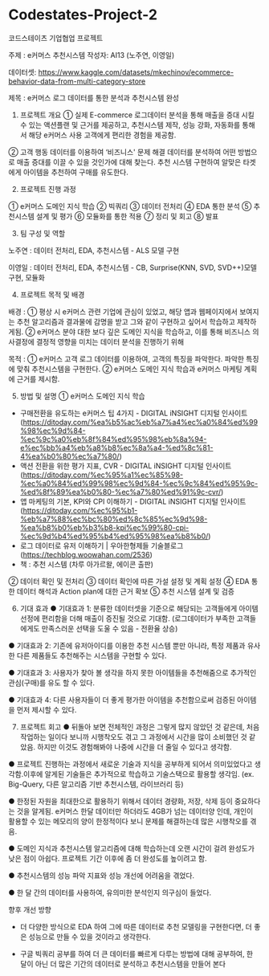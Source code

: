 # Codestates-Project-2
코드스테이츠 기업협업 프로젝트 

주제 : e커머스 추천시스템 
작성자: AI13 (노주연, 이영일)

데이터셋: https://www.kaggle.com/datasets/mkechinov/ecommerce-behavior-data-from-multi-category-store

제목 : e커머스 로그 데이터를 통한 분석과 추천시스템 완성

1. 프로젝트 개요
① 실제 E-commerce 로그데이터 분석을 통해 매출을 증대 시킬 수 있는 액션플랜 및
근거를 제공하고, 추천시스템 제작, 성능 강화, 자동화를 통해서 해당 e커머스 사용
고객에게 편리한 경험을 제공함.

② 고객 행동 데이터를 이용하여 ‘비즈니스' 문제 해결
데이터를 분석하여 어떤 방법으로 매출 증대를 이끌 수 있을 것인가에 대해 찾는다.
추천 시스템 구현하여 알맞은 타겟에게 아이템을 추천하여 구매를 유도한다.

2. 프로젝트 진행 과정

① e커머스 도메인 지식 학습
② 빅쿼리
③ 데이터 전처리
④ EDA 통한 분석
⑤ 추천시스템 설계 및 평가
⑥ 모듈화를 통한 적용
⑦ 정리 및 회고 
⑧ 발표

3. 팀 구성 및 역할

노주연 : 데이터 전처리, EDA, 추천시스템 - ALS 모델 구현

이영일 : 데이터 전처리, EDA, 추천시스템 - CB, Surprise(KNN, SVD, SVD++)모델
구현, 모듈화

4. 프로젝트 목적 및 배경


배경 :
① 평상 시 e커머스 관련 기업에 관심이 있었고, 해당 앱과 웹페이지에서 보여지는
추천 알고리즘과 결과물에 감명을 받고 그와 같이 구현하고 싶어서 학습하고
제작하게됨.
② e커머스 분야 대한 보다 깊은 도메인 지식을 학습하고, 이를 통해 비즈니스
의사결정에 결정적 영향을 미치는 데이터 분석을 진행하기 위해

목적 :
① e커머스 고객 로그 데이터를 이용하여, 고객의 특징을 파악한다. 파악한 특징에 맞춰
추천시스템을 구현한다.
② e커머스 도메인 지식 학습과 e커머스 마케팅 계획에 근거를 제시함.

5. 방법 및 설명
① e커머스 도메인 지식 학습
- 구매전환을 유도하는 e커머스 팁 4가지 - DIGITAL iNSIGHT 디지털 인사이트 (https://ditoday.com/%ea%b5%ac%eb%a7%a4%ec%a0%84%ed%99%98%ec%9d%84-%ec%9c%a0%eb%8f%84%ed%95%98%eb%8a%94-e%ec%bb%a4%eb%a8%b8%ec%8a%a4-%ed%8c%81-4%ea%b0%80%ec%a7%80/)
- 액션 전환을 위한 평가 지표, CVR - DIGITAL iNSIGHT 디지털 인사이트 (https://ditoday.com/%ec%95%a1%ec%85%98-%ec%a0%84%ed%99%98%ec%9d%84-%ec%9c%84%ed%95%9c-%ed%8f%89%ea%b0%80-%ec%a7%80%ed%91%9c-cvr/)
- 앱 마케팅의 기본, KPI와 CPI 이해하기 - DIGITAL iNSIGHT 디지털 인사이트(https://ditoday.com/%ec%95%b1-%eb%a7%88%ec%bc%80%ed%8c%85%ec%9d%98-%ea%b8%b0%eb%b3%b8-kpi%ec%99%80-cpi-%ec%9d%b4%ed%95%b4%ed%95%98%ea%b8%b0/)
- 로그 데이터로 유저 이해하기 | 우아한형제들 기술블로그 (https://techblog.woowahan.com/2536)
- 책 : 추천 시스템 (차루 아가르왈, 에이콘 출판)

② 데이터 확인 및 전처리
③ 데이터 확인에 따른 가설 설정 및 계획 설정
④ EDA 통한 데이터 해석과 Action plan에 대한 근거 확보
⑤ 추천 시스템 설계 및 검증

6. 기대 효과
● 기대효과 1: 분류한 데이터셋을 기준으로 해당되는 고객들에게 아이템 선정에
편리함을 더해 매출이 증진될 것으로 기대함. (로그데이터가 부족한 고객들에게도
만족스러운 선택을 도울 수 있음 - 전환율 상승)

● 기대효과 2: 기존에 유저아이디를 이용한 추천 시스템 뿐만 아니라, 특정 제품과
유사한 다른 제품들도 추천해주는 시스템을 구현할 수 있다.

● 기대효과 3: 사용자가 찾아 볼 생각을 하지 못한 아이템들을 추천해줌으로 추가적인
관심(구매)를 유도 할 수 있다.

● 기대효과 4: 다른 사용자들이 더 좋게 평가한 아이템을 추천함으로써 검증된
아이템을 먼저 제시할 수 있다.

7. 프로젝트 회고
● 뒤돌아 보면 전체적인 과정은 그렇게 많지 않았던 것 같은데, 처음 작업하는 일이다
보니까 시행착오도 겪고 그 과정에서 시간을 많이 소비했던 것 같았음. 하지만
이것도 경험해봐야 나중에 시간을 더 줄일 수 있다고 생각함.

● 프로젝트 진행하는 과정에서 새로운 기술과 지식을 공부하게 되어서 의미있었다고
생각함.이후에 알게된 기술들은 추가적으로 학습하고 기술스택으로 활용할 생각임.
(ex. Big-Query, 다른 알고리즘 기반 추천시스템, 라이브러리 등)

● 한정된 자원을 최대한으로 활용하기 위해서 데이터 경량화, 저장, 삭제 등이
중요하다는 것을 알게됨. e커머스 한달 데이터만 하더라도 4GB가 넘는 데이터양
인데, 개인이 활용할 수 있는 메모리의 양이 한정적이다 보니 문제를 해결하는데
많은 시행착오를 겪음.

● 도메인 지식과 추천시스템 알고리즘에 대해 학습하는데 오랜 시간이 걸려 완성도가
낮은 점이 아쉽다. 프로젝트 기간 이후에 좀 더 완성도를 높이려고 함.

● 추천시스템의 성능 파악 지표와 성능 개선에 어려움을 겪었다.

● 한 달 간의 데이터를 사용하여, 유의미한 분석인지 의구심이 들었다.


향후 개선 방향


- 더 다양한 방식으로 EDA 하여 그에 따른 데이터로 추천 모델링을 구현한다면, 더
좋은 성능으로 만들 수 있을 것이라고 생각한다.


- 구글 빅쿼리 공부를 하여 더 큰 데이터를 빠르게 다루는 방법에 대해 공부하여, 한
달이 아닌 더 많은 기간의 데이터로 분석하고 추천시스템을 만들어 본다

